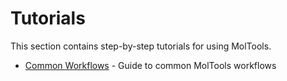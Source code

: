 # Tutorials

This section contains step-by-step tutorials for using MolTools.

- [Common Workflows](common_workflows.md) - Guide to common MolTools workflows
